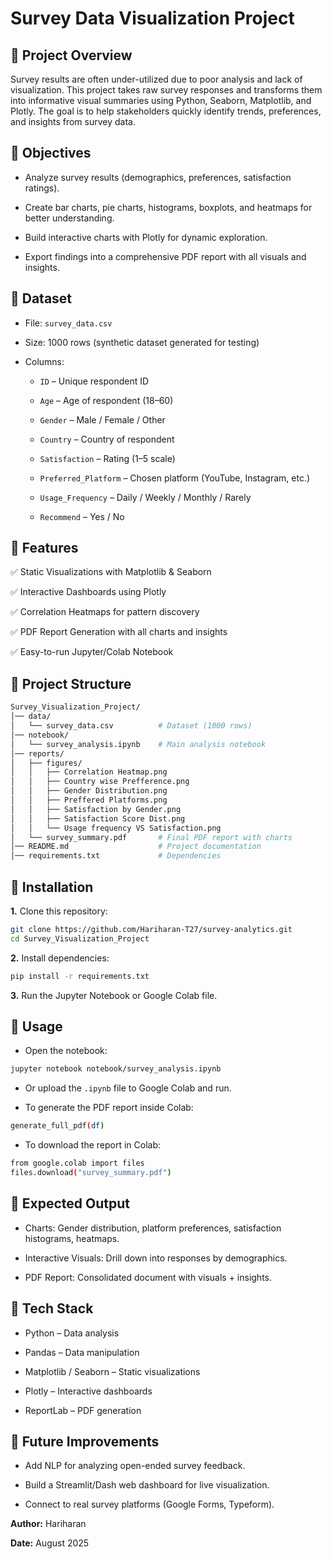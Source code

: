  # Survey Data Visualization Project

## 🔹 Project Overview
Survey results are often under-utilized due to poor analysis and lack of visualization.
This project takes raw survey responses and transforms them into informative visual summaries using Python, Seaborn, Matplotlib, and Plotly.
The goal is to help stakeholders quickly identify trends, preferences, and insights from survey data.

## 🔹 Objectives

- Analyze survey results (demographics, preferences, satisfaction ratings).

- Create bar charts, pie charts, histograms, boxplots, and heatmaps for better understanding.

- Build interactive charts with Plotly for dynamic exploration.

- Export findings into a comprehensive PDF report with all visuals and insights.

## 🔹 Dataset
- File: `survey_data.csv`

- Size: 1000 rows (synthetic dataset generated for testing)

- Columns:

    - `ID` – Unique respondent ID

    - `Age` – Age of respondent (18–60)

    - `Gender` – Male / Female / Other

    - `Country` – Country of respondent

    - `Satisfaction` – Rating (1–5 scale)

    - `Preferred_Platform` – Chosen platform (YouTube, Instagram, etc.)

    - `Usage_Frequency` – Daily / Weekly / Monthly / Rarely

    - `Recommend` – Yes / No


## 🔹 Features
✅ Static Visualizations with Matplotlib & Seaborn

✅ Interactive Dashboards using Plotly

✅ Correlation Heatmaps for pattern discovery

✅ PDF Report Generation with all charts and insights

✅ Easy-to-run Jupyter/Colab Notebook


## 🔹 Project Structure
```bash
Survey_Visualization_Project/
│── data/
│   └── survey_data.csv          # Dataset (1000 rows)
│── notebook/
│   └── survey_analysis.ipynb    # Main analysis notebook
│── reports/
│   ├── figures/ 
│   │   ├── Correlation Heatmap.png
│   │   ├── Country wise Prefference.png
│   │   ├── Gender Distribution.png
│   │   ├── Preffered Platforms.png
│   │   ├── Satisfaction by Gender.png
│   │   ├── Satisfaction Score Dist.png
│   │   └── Usage frequency VS Satisfaction.png
│   └── survey_summary.pdf       # Final PDF report with charts
│── README.md                    # Project documentation
│── requirements.txt             # Dependencies
```

## 🔹 Installation
**1.** Clone this repository:
```bash
git clone https://github.com/Hariharan-T27/survey-analytics.git
cd Survey_Visualization_Project
```

**2.** Install dependencies:
```bash
pip install -r requirements.txt
```

**3.** Run the Jupyter Notebook or Google Colab file.

## 🔹 Usage
- Open the notebook:
```bash
jupyter notebook notebook/survey_analysis.ipynb
```

- Or upload the `.ipynb` file to Google Colab and run.

- To generate the PDF report inside Colab:
```bash
generate_full_pdf(df)

```

- To download the report in Colab:
```bash
from google.colab import files
files.download("survey_summary.pdf")
```

## 🔹 Expected Output
- Charts: Gender distribution, platform preferences, satisfaction histograms, heatmaps.

- Interactive Visuals: Drill down into responses by demographics.

- PDF Report: Consolidated document with visuals + insights.

## 🔹 Tech Stack
- Python – Data analysis

- Pandas – Data manipulation

- Matplotlib / Seaborn – Static visualizations

- Plotly – Interactive dashboards

- ReportLab – PDF generation

## 🔹 Future Improvements
- Add NLP for analyzing open-ended survey feedback.

- Build a Streamlit/Dash web dashboard for live visualization.

- Connect to real survey platforms (Google Forms, Typeform).


**Author:** Hariharan

**Date:** August 2025
